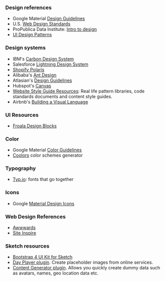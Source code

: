 ### Design references

- Google Material [Design Guidelines](https://material.io/guidelines/)
- U.S. [Web Design Standards](https://standards.usa.gov/getting-started/)
- ProPublica Data Institute: [Intro to design](https://propublica.s3.amazonaws.com/projects/datainstitute/lena/designforj/designforj.html)
- [UI Design Patterns](http://ui-patterns.com/patterns)

### Design systems

- IBM's [Carbon Design System](https://www.carbondesignsystem.com/)
- Salesforce [Lightning Design System](https://lightningdesignsystem.com/)
- [Shopify Polaris](https://polaris.shopify.com/)
- Alibaba's [Ant Design](https://ant.design/)
- Atlasian's [Design Guidelines](https://atlassian.design/guidelines/product/overview)
- Hubspot's [Canvas](https://canvas.hubspot.com/)
- [Website Style Guide Resources](http://styleguides.io/): Real life pattern libraries, code standards documents and content style guides.
- Airbnb's [Building a Visual Language](https://airbnb.design/building-a-visual-language/)

### UI Resources

- [Froala Design Blocks](https://www.froala.com/design-blocks)

### Color

- Google Material [Color Guidelines](https://material.io/guidelines/style/color.html#color-color-palette)
- [Coolors](https://coolors.co/) color schemes generator

### Typography

- [Typ.io](http://typ.io/): fonts that go together

### Icons

- Google [Material Design Icons](https://material.io/icons/) 

### Web Design References

- [Awwwards](https://www.awwwards.com/)
- [Site Inspire](https://www.siteinspire.com/)

### Sketch resources

- [Bootstrap 4 UI Kit for Sketch](https://sketchrepo.com/free-sketch/bootstrap-4-grid-freebie/)
- [Day Player plugin](https://github.com/tylergaw/day-player). Create placeholder images from online services.
- [Content Generator plugin](https://github.com/timuric/Content-generator-sketch-plugin). Allows you quickly create dummy data such as avatars, names, geo location data etc.
